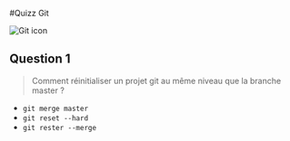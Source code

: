 #Quizz Git

![Git icon](https://git-scm.com/images/logo@2x.png)

## Question 1

> Comment réinitialiser un projet git au même niveau que la branche master ?

- `git merge master`
- `git reset --hard`
- `git rester --merge`


